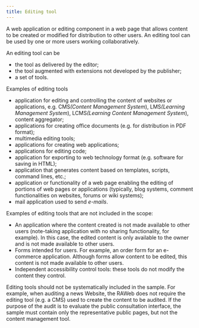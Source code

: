 ```yaml
---
title: Editing tool
---
```


A web application or editing component in a web page that allows content to be created or modified for distribution to other users. An editing tool can be used by one or more users working collaboratively.

An editing tool can be

- the tool as delivered by the editor;
- the tool augmented with extensions not developed by the publisher;
- a set of tools.

Examples of editing tools

- application for editing and controlling the content of websites or applications, e.g. CMS<em lang="en">(Content Management System</em>), LMS<em lang="en">(Learning Management System</em>), LCMS<em lang="en">(Learning Content Management System</em>), content aggregator;
- applications for creating office documents (e.g. for distribution in PDF format);
- multimedia editing tools;
- applications for creating web applications;
- applications for editing code;
- application for exporting to web technology format (e.g. software for saving in HTML);
- application that generates content based on templates, scripts, command lines, etc.;
- application or functionality of a web page enabling the editing of portions of web pages or applications (typically, blog systems, comment functionalities on websites, forums or wiki systems);
- mail application used to send <em lang="en">e-mails</em>.

Examples of editing tools that are not included in the scope:

- An application where the content created is not made available to other users (note-taking application with no sharing functionality, for example). In this case, the edited content is only available to the owner and is not made available to other users.
- Forms intended for users. For example, an order form for an e-commerce application. Although forms allow content to be edited, this content is not made available to other users.
- Independent accessibility control tools: these tools do not modify the content they control.

Editing tools should not be systematically included in the sample. For example, when auditing a news Website, the RAWeb does not require the editing tool (e.g. a CMS) used to create the content to be audited. If the purpose of the audit is to evaluate the public consultation interface, the sample must contain only the representative public pages, but not the content management tool.